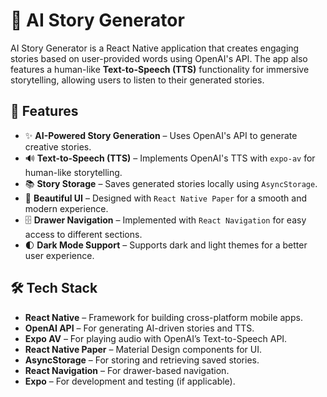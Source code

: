 # 📖 AI Story Generator  

AI Story Generator is a React Native application that creates engaging stories based on user-provided words using OpenAI's API. The app also features a human-like **Text-to-Speech (TTS)** functionality for immersive storytelling, allowing users to listen to their generated stories.  

## 🚀 Features  

- ✨ **AI-Powered Story Generation** – Uses OpenAI's API to generate creative stories.  
- 🔊 **Text-to-Speech (TTS)** – Implements OpenAI's TTS with `expo-av` for human-like storytelling.  
- 📚 **Story Storage** – Saves generated stories locally using `AsyncStorage`.  
- 🎨 **Beautiful UI** – Designed with `React Native Paper` for a smooth and modern experience.  
- 🗄️ **Drawer Navigation** – Implemented with `React Navigation` for easy access to different sections.  
- 🌓 **Dark Mode Support** – Supports dark and light themes for a better user experience.  

## 🛠️ Tech Stack  

- **React Native** – Framework for building cross-platform mobile apps.  
- **OpenAI API** – For generating AI-driven stories and TTS.  
- **Expo AV** – For playing audio with OpenAI’s Text-to-Speech API.  
- **React Native Paper** – Material Design components for UI.  
- **AsyncStorage** – For storing and retrieving saved stories.  
- **React Navigation** – For drawer-based navigation.  
- **Expo** – For development and testing (if applicable).  




